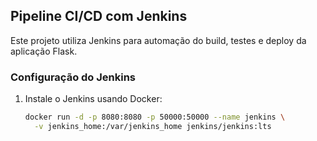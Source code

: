 ## Pipeline CI/CD com Jenkins

Este projeto utiliza Jenkins para automação do build, testes e deploy da aplicação Flask.

### Configuração do Jenkins

1. Instale o Jenkins usando Docker:
   ```bash
   docker run -d -p 8080:8080 -p 50000:50000 --name jenkins \
     -v jenkins_home:/var/jenkins_home jenkins/jenkins:lts
